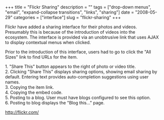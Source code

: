 +++
title = "Flickr Sharing"
description = ""
tags = ["drop-down menus", "email", "expand-collapse transitions", "links", "sharing"]
date = "2008-05-29"
categories = ["interface"]
slug = "flickr-sharing"
+++


<p>Flickr have added a sharing interface for their photos and videos. Presumably this is because of the introduction of videos into the ecosystem. The interface is provided via an unobtrusive link that uses AJAX to display contextual menus when clicked.</p>
<p>Prior to the introduction of this interface, users had to go to click the "All Sizes" link to find URLs for the item.</p>
<div id="screens-full" class="clear"><div class="caption">1. &quot;Share This&quot; button appears to the right of photo or video title.</div><div class="fullimg clear"><a href="//media.konigi.com/interface/flickr-share-1.png" class="group" rel="group" title="1. &quot;Share This&quot; button appears to the right of photo or video title."><img src="//media.konigi.com/interface/flickr-share-1.png" alt="" class="img-responsive"></a></div></div><div id="screens-full" class="clear"><div class="caption">2. Clicking &quot;Share This&quot; displays sharing options, showing email sharing by default. Entering text provides auto-completion suggestions using user names.</div><div class="fullimg clear"><a href="//media.konigi.com/interface/flickr-share-2.png" class="group" rel="group" title="2. Clicking &quot;Share This&quot; displays sharing options, showing email sharing by default. Enter..."><img src="//media.konigi.com/interface/flickr-share-2.png" alt="" class="img-responsive"></a></div></div><div id="screens-full" class="clear"><div class="caption">3. Copying the item link.</div><div class="fullimg clear"><a href="//media.konigi.com/interface/flickr-share-3.png" class="group" rel="group" title="3. Copying the item link."><img src="//media.konigi.com/interface/flickr-share-3.png" alt="" class="img-responsive"></a></div></div><div id="screens-full" class="clear"><div class="caption">4. Copying the embed code.</div><div class="fullimg clear"><a href="//media.konigi.com/interface/flickr-share-4.png" class="group" rel="group" title="4. Copying the embed code."><img src="//media.konigi.com/interface/flickr-share-4.png" alt="" class="img-responsive"></a></div></div><div id="screens-full" class="clear"><div class="caption">5. Posting to a blog. User must have blogs configured to see this option.</div><div class="fullimg clear"><a href="//media.konigi.com/interface/flickr-share-5.png" class="group" rel="group" title="5. Posting to a blog. User must have blogs configured to see this option."><img src="//media.konigi.com/interface/flickr-share-5.png" alt="" class="img-responsive"></a></div></div><div id="screens-full" class="clear"><div class="caption">6. Posting to blog displays the &quot;Blog this...&quot; page.</div><div class="fullimg clear"><a href="//media.konigi.com/interface/flickr-share-6.png" class="group" rel="group" title="6. Posting to blog displays the &quot;Blog this...&quot; page."><img src="//media.konigi.com/interface/flickr-share-6.png" alt="" class="img-responsive"></a></div></div>        
<p><a href="http://flickr.com/">http://flickr.com/</a></p>

